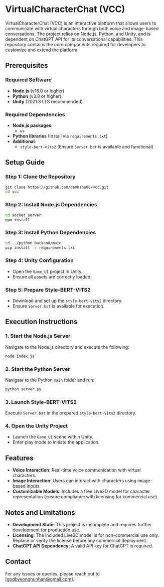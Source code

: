 # VirtualCharacterChat (VCC)

VirtualCharacterChat (VCC) is an interactive platform that allows users to communicate with virtual characters through both voice and image-based conversations. The project relies on Node.js, Python, and Unity, and is dependent on ChatGPT API for its conversational capabilities. This repository contains the core components required for developers to customize and extend the platform.

## Prerequisites

### Required Software
- **Node.js** (v16.0 or higher)
- **Python** (v3.8 or higher)
- **Unity** (2021.3 LTS recommended)

### Required Dependencies
- **Node.js packages**:
  - `ws`
- **Python libraries** (Install via `requirements.txt`)
- **Additional**:
  - `style-bert-vits2` (Ensure `Server.bat` is available and functional)

## Setup Guide

### Step 1: Clone the Repository
```bash
git clone https://github.com/devhana86/vcc.git
cd vcc
```

### Step 2: Install Node.js Dependencies
```bash
cd socket_server
npm install
```

### Step 3: Install Python Dependencies
```bash
cd ../python_backend/main
pip install -r requirements.txt
```

### Step 4: Unity Configuration
- Open the `Game_UI` project in Unity.
- Ensure all assets are correctly loaded.

### Step 5: Prepare Style-BERT-VITS2
- Download and set up the `style-bert-vits2` directory.
- Ensure `Server.bat` is available for execution.

## Execution Instructions

### 1. Start the Node.js Server
Navigate to the Node.js directory and execute the following:
```bash
node index.js
```

### 2. Start the Python Server
Navigate to the Python `main` folder and run:
```bash
python server.py
```

### 3. Launch Style-BERT-VITS2
Execute `Server.bat` in the prepared `style-bert-vits2` directory.

### 4. Open the Unity Project
- Launch the `Game_UI` scene within Unity.
- Enter play mode to initiate the application.

## Features
- **Voice Interaction**: Real-time voice communication with virtual characters.
- **Image Interaction**: Users can interact with characters using image-based inputs.
- **Customizable Models**: Includes a free Live2D model for character representation (ensure compliance with licensing for commercial use).

## Notes and Limitations
- **Development State**: This project is incomplete and requires further development for production use.
- **Licensing**: The included Live2D model is for non-commercial use only. Replace or verify the license before any commercial deployment.
- **ChatGPT API Dependency**: A valid API key for ChatGPT is required.

## Contact
For any issues or queries, please reach out to [godbyeonghunhan@gmail.com].
